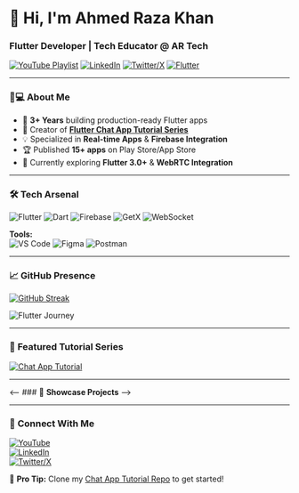 # 🚀 **Hi, I'm Ahmed Raza Khan** 
### **Flutter Developer | Tech Educator @ AR Tech** 

[![YouTube Playlist](https://img.shields.io/badge/FLUTTER%20CHAT%20APP%20PLAYLIST-FF0000?style=flat&logo=youtube&logoColor=white)](https://youtube.com/playlist?list=PLzpjbSRzTad5gkbyeBbYsRDISbcIfiLlY)
[![LinkedIn](https://img.shields.io/badge/LinkedIn-Connect-%230A66C2?style=flat&logo=linkedin)](https://linkedin.com/in/ahmed-raza-khan1662005)
[![Twitter/X](https://img.shields.io/badge/X-Follow-black?style=flat&logo=x)](https://x.com/ahmed_1662005)
[![Flutter](https://img.shields.io/badge/Flutter-Expert-%2302569B?style=flat&logo=flutter)](https://flutter.dev)

---

### 🧑💻 **About Me**
- 📱 **3+ Years** building production-ready Flutter apps
- 🎥 Creator of **[Flutter Chat App Tutorial Series](https://youtube.com/playlist?list=PLzpjbSRzTad5gkbyeBbYsRDISbcIfiLlY)**
- 💡 Specialized in **Real-time Apps** & **Firebase Integration**
- 🏆 Published **15+ apps** on Play Store/App Store
- 🔭 Currently exploring **Flutter 3.0+** & **WebRTC Integration**

---

### 🛠️ **Tech Arsenal**
![Flutter](https://img.shields.io/badge/Flutter-02569B?logo=flutter&logoColor=white)
![Dart](https://img.shields.io/badge/Dart-0175C2?logo=dart&logoColor=white)
![Firebase](https://img.shields.io/badge/Firebase-FFCA28?logo=firebase)
![GetX](https://img.shields.io/badge/GetX-008000?style=flat&logo=dart)
![WebSocket](https://img.shields.io/badge/WebSocket-010101?logo=websocket)

**Tools:**  
![VS Code](https://img.shields.io/badge/VS%20Code-007ACC?logo=visual-studio-code)
![Figma](https://img.shields.io/badge/Figma-F24E1E?logo=figma)
![Postman](https://img.shields.io/badge/Postman-FF6C37?logo=postman)

---

### 📈 **GitHub Presence**
[![GitHub Streak](https://streak-stats.demolab.com?user=AhmedRazaKhan16&theme=flutter-dark&hide_border=true)](https://git.io/streak-stats)

![Flutter Journey](https://github-readme-activity-graph.vercel.app/graph?username=AhmedRazaKhan16&theme=flutter&hide_border=true)

---

### 🎥 **Featured Tutorial Series**
[![Chat App Tutorial](https://img.shields.io/badge/Watch%20Full%20Series-FF0000?style=for-the-badge&logo=youtube)](https://youtube.com/playlist?list=PLzpjbSRzTad5gkbyeBbYsRDISbcIfiLlY)

---

<-- ### 📱 **Showcase Projects** -->
<!-- Add your projects in this format -->
<!--
| **[Project Title](link)** | Tech Stack | Key Features |
|---------|------------|------------|
| **[Chat App](link)** | Flutter, Firebase, WebSocket | Real-time messaging, E2E Encryption |
| **[E-Commerce App](link)** | Flutter, Node.js, Stripe | Payment Gateway, Product Variants |
| **[Social Media App](link)** | Flutter, AWS Amplify | Video Posts, Stories Feature |
-->

---

### 💬 **Connect With Me**
[![YouTube](https://img.shields.io/badge/Subscribe-AR%20Tech-FF0000?style=for-the-badge&logo=youtube)](https://youtube.com/@AR.TechOfficial)  
[![LinkedIn](https://img.shields.io/badge/Message%20on%20LinkedIn-%230A66C2?style=for-the-badge&logo=linkedin)](https://linkedin.com/in/ahmed-raza-khan1662005)  
[![Twitter/X](https://img.shields.io/badge/Tweet%20Me-black?style=for-the-badge&logo=x)](https://x.com/ahmed_1662005)

🚀 **Pro Tip:** Clone my [Chat App Tutorial Repo](https://github.com/yourusername/flutter-chat-app) to get started!
